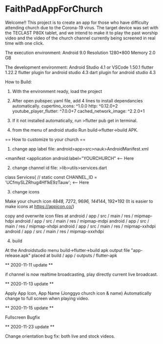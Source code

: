 # FaithPadAppForChurch

Welcome!!
This project is to create an app for those who have difficulty attending church due to the Corona-19 virus.
The target device was set with the TECLAST P80X tablet, and we intend to make it to play the past worship video and the video of the church channel currently being screened in real time with one click.

The execution environment:
Android 9.0
Resolution 1280*800
Memory 2.0 GB

The development environment:
Android Studio 4.1 or VSCode 1.50.1
flutter 1.22.2
flutter plugin for android studio 4.3
dart plugin for android studio 4.3

How to Build:
1. With the environment ready, load the project

2. After open pubspec.yaml file, add 4 lines to install dependancies automatically.
  cupertino_icons: ^1.0.0
  http: ^0.12.0+2
  youtube_player_flutter: ^7.0.0+7
  cached_network_image: ^2.2.0+1
  
3. If it not installed automatically, run >flutter pub get in terminal.

4. from the menu of android studio Run build->flutter->build APK.

== How to customize to your church == 

1. change app label
file: android>app>src>nauk>AndroidManifest.xml

<manifest
 <application
  android:label="YOURCHURCH"  <-- Here

2. change channel id
file: >lib>utils>services.dart

class Services{
  //
  static const CHANNEL_ID = 'UCfmySLZRhug4Hf1kE9zTauw';  <-- Here

3. change icons

Make your church icon 48*48, 72*72, 96*96, 144*144, 192*192
(It is easier to make icons at https://appicon.co/)

copy and overwrite icon files at
android / app / src / main / res / mipmap-hdpi
android / app / src / main / res / mipmap-mdpi
android / app / src / main / res / mipmap-xhdpi
android / app / src / main / res / mipmap-xxhdpi
android / app / src / main / res / mipmap-xxxhdpi

4. build 

At the Androidstudio menu build->flutter->build apk
output file "app-release.apk" placed at 
build / app / outputs / flutter-apk 

** 2020-11-11 update **

if channel is now realtime broadcasting, play directly current live broadcast.

** 2020-11-13 update **

Apply App Icon, App Name (Jonggyo church icon & name)
Automatically change to full screen when playing video.

** 2020-11-15 update **

Fullscreen Bugfix

** 2020-11-23 update **

Change orientation bug fix: both live and stock videos.

